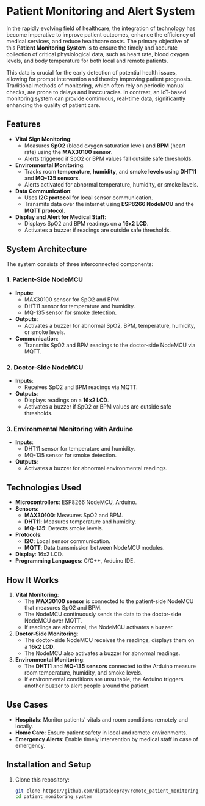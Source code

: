 # Patient Monitoring and Alert System 

In the rapidly evolving field of healthcare, the integration of technology has become imperative to improve patient outcomes, enhance the efficiency of medical services, and reduce healthcare costs. The primary objective of this **Patient Monitoring System** is to ensure the timely and accurate collection of critical physiological data, such as heart rate, blood oxygen levels, and body temperature for both local and remote patients. 

This data is crucial for the early detection of potential health issues, allowing for prompt intervention and thereby improving patient prognosis. Traditional methods of monitoring, which often rely on periodic manual checks, are prone to delays and inaccuracies. In contrast, an IoT-based monitoring system can provide continuous, real-time data, significantly enhancing the quality of patient care.

## Features  
- **Vital Sign Monitoring**:  
  - Measures **SpO2** (blood oxygen saturation level) and **BPM** (heart rate) using the **MAX30100 sensor**.  
  - Alerts triggered if SpO2 or BPM values fall outside safe thresholds.  
- **Environmental Monitoring**:  
  - Tracks room **temperature**, **humidity**, and **smoke levels** using **DHT11** and **MQ-135 sensors**.  
  - Alerts activated for abnormal temperature, humidity, or smoke levels.  
- **Data Communication**:  
  - Uses **I2C protocol** for local sensor communication.  
  - Transmits data over the internet using **ESP8266 NodeMCU** and the **MQTT protocol**.  
- **Display and Alert for Medical Staff**:  
  - Displays SpO2 and BPM readings on a **16x2 LCD**.  
  - Activates a buzzer if readings are outside safe thresholds. 

## System Architecture  
The system consists of three interconnected components:

### 1. **Patient-Side NodeMCU**  
- **Inputs**:  
  - MAX30100 sensor for SpO2 and BPM.  
  - DHT11 sensor for temperature and humidity.  
  - MQ-135 sensor for smoke detection.  
- **Outputs**:  
  - Activates a buzzer for abnormal SpO2, BPM, temperature, humidity, or smoke levels.  
- **Communication**:  
  - Transmits SpO2 and BPM readings to the doctor-side NodeMCU via MQTT. 

### 2. **Doctor-Side NodeMCU**  
- **Inputs**:  
  - Receives SpO2 and BPM readings via MQTT.  
- **Outputs**:  
  - Displays readings on a **16x2 LCD**.  
  - Activates a buzzer if SpO2 or BPM values are outside safe thresholds.  

### 3. **Environmental Monitoring with Arduino**  
- **Inputs**:  
  - DHT11 sensor for temperature and humidity.  
  - MQ-135 sensor for smoke detection.  
- **Outputs**:  
  - Activates a buzzer for abnormal environmental readings.

## Technologies Used  
- **Microcontrollers**: ESP8266 NodeMCU, Arduino.  
- **Sensors**:  
  - **MAX30100**: Measures SpO2 and BPM.  
  - **DHT11**: Measures temperature and humidity.  
  - **MQ-135**: Detects smoke levels.  
- **Protocols**:  
  - **I2C**: Local sensor communication.  
  - **MQTT**: Data transmission between NodeMCU modules.  
- **Display**: 16x2 LCD.  
- **Programming Languages**: C/C++, Arduino IDE.  

## How It Works  
1. **Vital Monitoring**:  
   - The **MAX30100 sensor** is connected to the patient-side NodeMCU that measures SpO2 and BPM.
   - The NodeMCU continuously sends the data to the doctor-side NodeMCU over MQTT.  
   - If readings are abnormal, the NodeMCU activates a buzzer.
2. **Doctor-Side Monitoring**:  
   - The doctor-side NodeMCU receives the readings, displays them on a **16x2 LCD**.
   - The NodeMCU also activates a buzzer for abnormal readings.  
3. **Environmental Monitoring**:  
   - The **DHT11** and **MQ-135 sensors** connected to the Arduino measure room temperature, humidity, and smoke levels.  
   - If environmental conditions are unsuitable, the Arduino triggers another buzzer to alert people around the patient.   

## Use Cases  
- **Hospitals**: Monitor patients' vitals and room conditions remotely and locally.  
- **Home Care**: Ensure patient safety in local and remote environments.  
- **Emergency Alerts**: Enable timely intervention by medical staff in case of emergency.  

## Installation and Setup  
1. Clone this repository:  
   ```bash
   git clone https://github.com/diptadeepray/remote_patient_monitoring_system.git
   cd patient_monitoring_system
